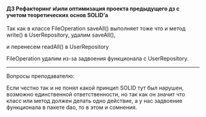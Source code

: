 #### ДЗ Рефакторинг и\или оптимизация проекта предыдущего дз с учетом теоретических основ SOLID’а

Так как в классе FileOperation saveAll() выполняет тоже что и метод write() в UserRepository, удалим saveAll(),

и перенесем readAll() в UserRepository 

FileOperation удалим из-за задвоения функционала с UserRepository.

---

Вопросы преподавателю:

Если честно так и не понял какой принцип SOLID тут был нарушен, возможно единственной ответственности, 
но так как он значит что класс или метод должен делать одно действие, а у нас задвоение функционала в пакете dao, то в этом и сомнения.
